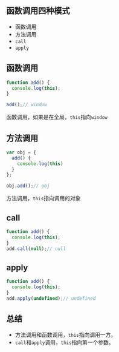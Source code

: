 ## 函数调用四种模式
* 函数调用
* 方法调用
* `call`
* `apply`

## 函数调用
```js
function add() {
  console.log(this);
}

add();// window
```
函数调用，如果是在全局，`this`指向`window`

## 方法调用
```js
var obj = {
  add() {
    console.log(this)
  }
};

obj.add();// obj
```
方法调用，`this`指向调用的对象

## call
```js
function add() {
  console.log(this);
}
add.call(null);// null
```

## apply
```js
function add() {
  console.log(this);
}
add.apply(undefined);// undefined
```

## 总结
* 方法调用和函数调用，`this`指向调用一方。
* `call`和`apply`调用，`this`指向第一个参数。
